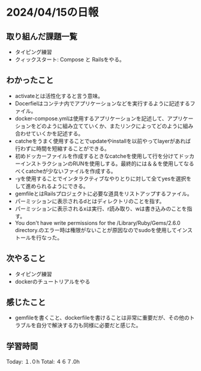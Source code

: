 # 2024/04/15の日報
## 取り組んだ課題一覧
* タイピング練習
* クィックスタート: Compose と Railsをやる。
## わかったこと
*  activateとは活性化すると言う意味。
*  Docerfielはコンテナ内でアプリケーションなどを実行するように記述するファイル。
*  docker-compose.ymlは使用するアプリケーションを記述して、アプリケーションをどのように組み立てていくか、またリンクによってどのように組み合わせていくかを記述する。
*  catcheをうまく使用することでupdateやinstallを以前やってlayerがあれば行わずに時間を短縮することができる。
  *  初めドッカーファイルを作成するときなcatcheを使用して行を分けてドッカーインストラクションのRUNを使用しする。最終的には＆＆を使用してなるべくcatcheが少ないファイルを作成する。  
*  -yを使用することでインタラクティブなやりとりに対して全てyesを選択をして進められるようにできる。
*  gemfileとはRailsプロジェクトに必要な道具をリストアップするファイル。
*  パーミッションに表示されるdとはディレクトリのことを指す。
*  パーミッションに表示されるxは実行、r読み取り、wは書き込みのことを指す。
*   You don't have write permissions for the /Library/Ruby/Gems/2.6.0 directory.のエラー時は権限がないことが原因なのでsudoを使用してインストールを行なった。
## 次やること
* タイピング練習
* dockerのチュートリアルをやる
## 感じたこと
*  gemfileを書くこと、dockerfileを書けることは非常に重要だが、その他のトラブルを自分で解決する力も同様に必要だと感じた。
##  学習時間
Today: １.０h
Total: ４６７.0h

